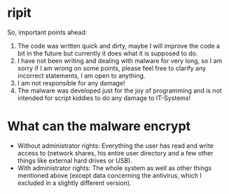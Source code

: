 # ripit

So, important points ahead: 

1. The code was written quick and dirty, maybe I will improve the code a bit in the future but currently it does what it is supposed to do.
2. I have not been writing and dealing with malware for very long, so I am sorry if I am wrong on some points, please feel free to clarify any incorrect statements, I am open to anything.
3. I am not responsible for any damage!
4. The malware was developed just for the joy of programming and is not intended for script kiddies to do any damage to IT-Systems!

# What can the malware encrypt
- Without administrator rights: Everything the user has read and write access to (network shares, his entire user directory and a few other things like external hard drives or USB).
- With administrator rights: The whole system as well as other things mentioned above (except data concerning the antivirus, which I excluded in a slightly different version).


